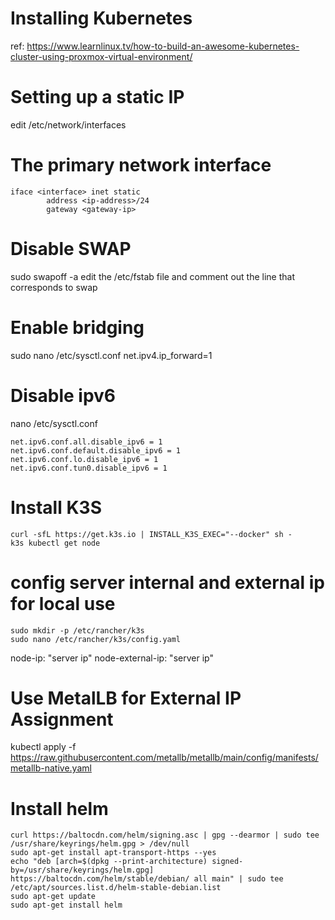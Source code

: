 # Installing Kubernetes
ref: https://www.learnlinux.tv/how-to-build-an-awesome-kubernetes-cluster-using-proxmox-virtual-environment/
# Setting up a static IP
edit /etc/network/interfaces

# The primary network interface
```
iface <interface> inet static
        address <ip-address>/24
        gateway <gateway-ip>
```
# Disable SWAP
sudo swapoff -a
edit the /etc/fstab file and comment out the line that corresponds to swap

# Enable bridging

sudo nano /etc/sysctl.conf
net.ipv4.ip_forward=1

# Disable ipv6
nano /etc/sysctl.conf
```
net.ipv6.conf.all.disable_ipv6 = 1
net.ipv6.conf.default.disable_ipv6 = 1
net.ipv6.conf.lo.disable_ipv6 = 1
net.ipv6.conf.tun0.disable_ipv6 = 1
```
# Install K3S
```
curl -sfL https://get.k3s.io | INSTALL_K3S_EXEC="--docker" sh -
k3s kubectl get node 
```

# config server internal and external ip for local use
```
sudo mkdir -p /etc/rancher/k3s
sudo nano /etc/rancher/k3s/config.yaml
```
node-ip: "server ip"
node-external-ip: "server ip"

# Use MetalLB for External IP Assignment
kubectl apply -f https://raw.githubusercontent.com/metallb/metallb/main/config/manifests/metallb-native.yaml

# Install helm
```
curl https://baltocdn.com/helm/signing.asc | gpg --dearmor | sudo tee /usr/share/keyrings/helm.gpg > /dev/null
sudo apt-get install apt-transport-https --yes
echo "deb [arch=$(dpkg --print-architecture) signed-by=/usr/share/keyrings/helm.gpg] https://baltocdn.com/helm/stable/debian/ all main" | sudo tee /etc/apt/sources.list.d/helm-stable-debian.list
sudo apt-get update
sudo apt-get install helm
```